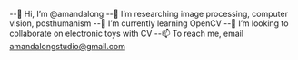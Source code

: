 --👋 Hi, I’m @amandalong
--👀 I’m researching image processing, computer vision, posthumanism
--🌱 I’m currently learning OpenCV 
--💞️ I’m looking to collaborate on electronic toys with CV
--📫 To reach me, email amandalongstudio@gmail.com
<!---
amandalong/amandalong is a ✨ special ✨ repository because its `README.md` (this file) appears on your GitHub profile.
You can click the Preview link to take a look at your changes.
--->
